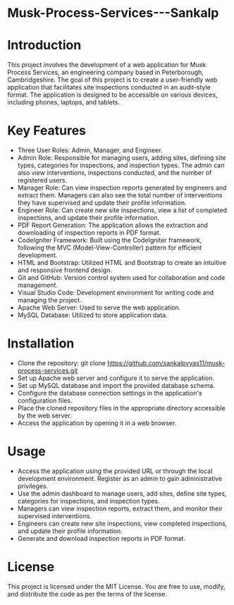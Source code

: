 # Musk-Process-Services---Sankalp

# Introduction

This project involves the development of a web application for Musk Process Services, an engineering company based in Peterborough, Cambridgeshire. The goal of this project is to create a user-friendly web application that facilitates site inspections conducted in an audit-style format. The application is designed to be accessible on various devices, including phones, laptops, and tablets.

# Key Features

* Three User Roles: Admin, Manager, and Engineer.
* Admin Role: Responsible for managing users, adding sites, defining site types, categories for inspections, and inspection types. The admin can also view interventions, inspections conducted, and the number of registered users.
* Manager Role: Can view inspection reports generated by engineers and extract them. Managers can also see the total number of interventions they have supervised and update their profile information.
* Engineer Role: Can create new site inspections, view a list of completed inspections, and update their profile information.
* PDF Report Generation: The application allows the extraction and downloading of inspection reports in PDF format.
* CodeIgniter Framework: Built using the CodeIgniter framework, following the MVC (Model-View-Controller) pattern for efficient development.
* HTML and Bootstrap: Utilized HTML and Bootstrap to create an intuitive and responsive frontend design.
* Git and GitHub: Version control system used for collaboration and code management.
* Visual Studio Code: Development environment for writing code and managing the project.
* Apache Web Server: Used to serve the web application.
* MySQL Database: Utilized to store application data.

# Installation

* Clone the repository: git clone https://github.com/sankalpvyas11/musk-process-services.git
* Set up Apache web server and configure it to serve the application.
* Set up MySQL database and import the provided database schema.
* Configure the database connection settings in the application's configuration files.
* Place the cloned repository files in the appropriate directory accessible by the web server.
* Access the application by opening it in a web browser.

# Usage

* Access the application using the provided URL or through the local development environment.
Register as an admin to gain administrative privileges.
* Use the admin dashboard to manage users, add sites, define site types, categories for inspections, and inspection types.
* Managers can view inspection reports, extract them, and monitor their supervised interventions.
* Engineers can create new site inspections, view completed inspections, and update their profile information.
* Generate and download inspection reports in PDF format.

# License

This project is licensed under the MIT License. You are free to use, modify, and distribute the code as per the terms of the license.

